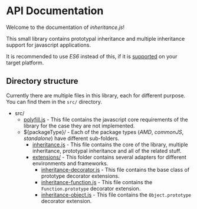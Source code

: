 # API Documentation

Welcome to the documentation of *inheritance.js*!

This small library contains prototypal inheritance and multiple inheritance support for javascript applications.

It is recommended to use *ES6* instead of this, if it is [supported](http://kangax.github.io/es5-compat-table/es6/) on your target platform.

## Directory structure

Currently there are multiple files in this library, each for different purpose. You can find them in the `src/` directory.

 - src/
    - [polyfill.js](polyfill/index.md) - This file contains the javascript core requirements of the library for the case they are not implemented.
    - ${packageType}/ - Each of the package types (*AMD*, *commonJS*, *standalone*) have different sub-folders.
        - [inheritance.js](inheritance/index.md) - This file contains the core of the library, multiple inheritance, prototypal inheritance and all of the related stuff.
        - [extensions/](extensions/index.md) - This folder contains several adapters for different environments and frameworks.
            - [inheritance-decorator.js](extensions/inheritance-decorator/index.md) - This file contains the base class of prototype decorator extensions.
            - [inheritance-function.js](extensions/inheritance-function/index.md) - This file contains the `Function.prototype` decorator extension.
            - [inheritance-object.js](extensions/inheritance-object/index.md) - This file contains the `Object.prototype` decorator extension.


